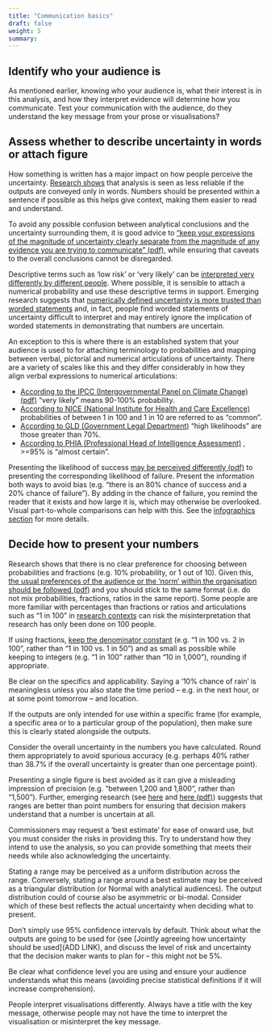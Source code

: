 ```yaml
---
title: "Communication basics"
draft: false
weight: 5
summary: 
---
```


## Identify who your audience is

As mentioned earlier, knowing who your audience is, what their interest is in this analysis, and how they interpret evidence will determine how you communicate. Test your communication with the audience, do they understand the key message from your prose or visualisations?

## Assess whether to describe uncertainty in words or attach figure

How something is written has a major impact on how people perceive the uncertainty. [Research shows](https://www.tandfonline.com/doi/abs/10.1080/17457289.2018.1465061) that analysis is seen as less reliable if the outputs are conveyed only in words.  Numbers should be presented within a sentence if possible as this helps give context, making them easier to read and understand.

To avoid any possible confusion between analytical conclusions and the uncertainty surrounding them, it is good advice to [“keep your expressions of the magnitude of uncertainty clearly separate from the magnitude of any evidence you are trying to communicate” (pdf)](https://royalsocietypublishing.org/doi/pdf/10.1098/rsos.181870), while ensuring that caveats to the overall conclusions cannot be disregarded.

Descriptive terms such as ‘low risk’ or ‘very likely’ can be [interpreted very differently by different people](https://www.tandfonline.com/doi/full/10.1080/02684527.2014.994955). Where possible, it is sensible to attach a numerical probability and use these descriptive terms in support. Emerging research suggests that [numerically defined uncertainty is more trusted than worded statements](https://www.pnas.org/content/117/14/7672) and, in fact, people find worded statements of uncertainty difficult to interpret and may entirely ignore the implication of worded statements in demonstrating that numbers are uncertain.

An exception to this is where there is an established system that your audience is used to for attaching terminology to probabilities and mapping between verbal, pictorial and numerical articulations of uncertainty. There are a variety of scales like this and they differ considerably in how they align verbal expressions to numerical articulations:

- [According to the IPCC (Intergovernmental Panel on Climate Change) (pdf)](https://wg1.ipcc.ch/SR/documents/ar5_uncertainty-guidance-note.pdf) “very likely” means 90-100% probability.
- [According to NICE (National Institute for Health and Care Excellence)](https://bnf.nice.org.uk/guidance/adverse-reactions-to-drugs.html) probabilities of between 1 in 100 and 1 in 10 are referred to as “common”. 
- [According to GLD (Government Legal Department)](https://www.gov.uk/government/publications/guidance-note-on-legal-risk) “high likelihoods” are those greater than 70%.
- [According to PHIA (Professional Head of Intelligence Assessment)](https://www.app.college.police.uk/app-content/intelligence-management/analysis/delivering-effective-analysis/) , >=95% is “almost certain”. 

Presenting the likelihood of success [may be perceived differently (pdf)](https://www.uzh.ch/cmsssl/suz/dam/jcr:00000000-64a0-5b1c-0000-00003b7ec704/10.05-kahneman-tversky-79.pdf) to presenting the corresponding likelihood of failure. Present the information both ways to avoid bias (e.g. “there is an 80% chance of success and a 20% chance of failure”). By adding in the chance of failure, you remind the reader that it exists and how large it is, which may otherwise be overlooked. Visual part-to-whole comparisons can help with this. See the [infographics section](#infographics) for more details.

## Decide how to present your numbers

Research shows that there is no clear preference for choosing between probabilities and fractions (e.g. 10% probability, or 1 out of 10). Given this, [the usual preferences of the audience or the ‘norm’ within the organisation should be followed (pdf)](https://www.annualreviews.org/doi/pdf/10.1146/annurev-statistics-010814-020148) and you should stick to the same format (i.e. do not mix probabilities, fractions, ratios in the same report). Some people are more familiar with percentages than fractions or ratios and articulations such as “1 in 100” in [research contexts](https://www.pnas.org/content/117/14/7672) can risk the misinterpretation that research has only been done on 100 people. 

If using fractions, [keep the denominator constant](https://www.ncbi.nlm.nih.gov/pubmed/24625237) (e.g. “1 in 100 vs. 2 in 100”, rather than “1 in 100 vs. 1 in 50”) and as small as possible while keeping to integers (e.g. “1 in 100” rather than “10 in 1,000”), rounding if appropriate.

Be clear on the specifics and applicability. Saying a ‘10% chance of rain’ is meaningless unless you also state the time period – e.g. in the next hour, or at some point tomorrow – and location.

If the outputs are only intended for use within a specific frame (for example, a specific area or to a particular group of the population), then make sure this is clearly stated alongside the outputs.

Consider the overall uncertainty in the numbers you have calculated. Round them appropriately to avoid spurious accuracy (e.g. perhaps 40% rather than 38.7% if the overall uncertainty is greater than one percentage point).

Presenting a single figure is best avoided as it can give a misleading impression of precision (e.g. “between 1,200 and 1,800”, rather than “1,500”). Further, emerging research (see [here](https://www.pnas.org/content/117/14/7672) and [here (pdf)](https://royalsocietypublishing.org/doi/pdf/10.1098/rsos.181870)) suggests that ranges are better than point numbers for ensuring that decision makers understand that a number is uncertain at all.

Commissioners may request a ‘best estimate’ for ease of onward use, but you must consider the risks in providing this. Try to understand how they intend to use the analysis, so you can provide something that meets their needs while also acknowledging the uncertainty.

Stating a range may be perceived as a uniform distribution across the range. Conversely, stating a range around a best estimate may be perceived as a triangular distribution (or Normal with analytical audiences). The output distribution could of course also be asymmetric or bi-modal. Consider which of these best reflects the actual uncertainty when deciding what to present.

Don’t simply use 95% confidence intervals by default. Think about what the outputs are going to be used for (see [Jointly agreeing how uncertainty should be used](ADD LINK), and discuss the level of risk and uncertainty that the decision maker wants to plan for – this might not be 5%.

Be clear what confidence level you are using and ensure your audience understands what this means (avoiding precise statistical definitions if it will increase comprehension).

People interpret visualisations differently. Always have a title with the key message, otherwise people may not have the time to interpret the visualisation or misinterpret the key message.

